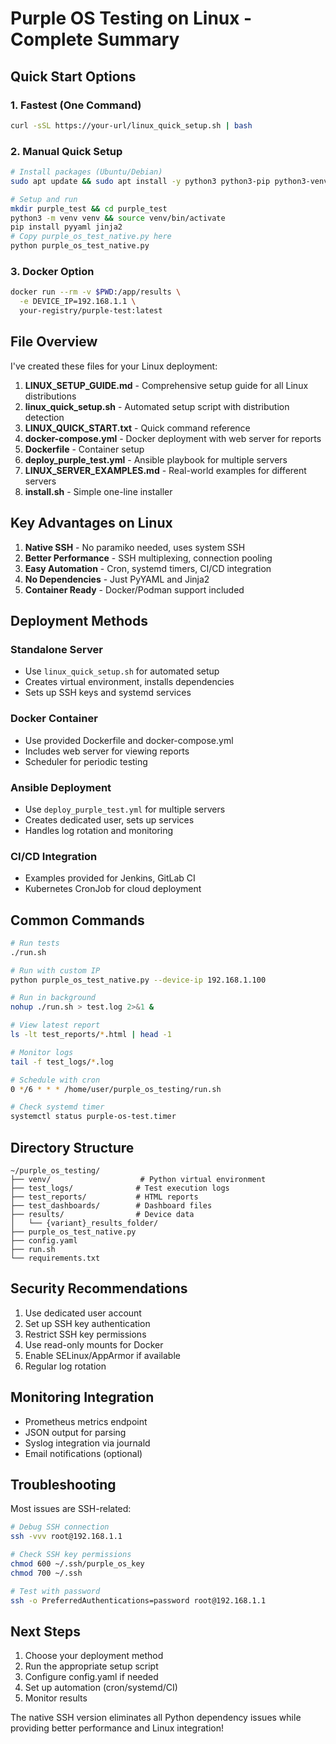 # Purple OS Testing on Linux - Complete Summary

## Quick Start Options

### 1. Fastest (One Command)
```bash
curl -sSL https://your-url/linux_quick_setup.sh | bash
```

### 2. Manual Quick Setup
```bash
# Install packages (Ubuntu/Debian)
sudo apt update && sudo apt install -y python3 python3-pip python3-venv ssh

# Setup and run
mkdir purple_test && cd purple_test
python3 -m venv venv && source venv/bin/activate
pip install pyyaml jinja2
# Copy purple_os_test_native.py here
python purple_os_test_native.py
```

### 3. Docker Option
```bash
docker run --rm -v $PWD:/app/results \
  -e DEVICE_IP=192.168.1.1 \
  your-registry/purple-test:latest
```

## File Overview

I've created these files for your Linux deployment:

1. **LINUX_SETUP_GUIDE.md** - Comprehensive setup guide for all Linux distributions
2. **linux_quick_setup.sh** - Automated setup script with distribution detection
3. **LINUX_QUICK_START.txt** - Quick command reference
4. **docker-compose.yml** - Docker deployment with web server for reports
5. **Dockerfile** - Container setup
6. **deploy_purple_test.yml** - Ansible playbook for multiple servers
7. **LINUX_SERVER_EXAMPLES.md** - Real-world examples for different servers
8. **install.sh** - Simple one-line installer

## Key Advantages on Linux

1. **Native SSH** - No paramiko needed, uses system SSH
2. **Better Performance** - SSH multiplexing, connection pooling
3. **Easy Automation** - Cron, systemd timers, CI/CD integration
4. **No Dependencies** - Just PyYAML and Jinja2
5. **Container Ready** - Docker/Podman support included

## Deployment Methods

### Standalone Server
- Use `linux_quick_setup.sh` for automated setup
- Creates virtual environment, installs dependencies
- Sets up SSH keys and systemd services

### Docker Container
- Use provided Dockerfile and docker-compose.yml
- Includes web server for viewing reports
- Scheduler for periodic testing

### Ansible Deployment
- Use `deploy_purple_test.yml` for multiple servers
- Creates dedicated user, sets up services
- Handles log rotation and monitoring

### CI/CD Integration
- Examples provided for Jenkins, GitLab CI
- Kubernetes CronJob for cloud deployment

## Common Commands

```bash
# Run tests
./run.sh

# Run with custom IP
python purple_os_test_native.py --device-ip 192.168.1.100

# Run in background
nohup ./run.sh > test.log 2>&1 &

# View latest report
ls -lt test_reports/*.html | head -1

# Monitor logs
tail -f test_logs/*.log

# Schedule with cron
0 */6 * * * /home/user/purple_os_testing/run.sh

# Check systemd timer
systemctl status purple-os-test.timer
```

## Directory Structure
```
~/purple_os_testing/
├── venv/                    # Python virtual environment
├── test_logs/              # Test execution logs
├── test_reports/           # HTML reports
├── test_dashboards/        # Dashboard files
├── results/                # Device data
│   └── {variant}_results_folder/
├── purple_os_test_native.py
├── config.yaml
├── run.sh
└── requirements.txt
```

## Security Recommendations

1. Use dedicated user account
2. Set up SSH key authentication
3. Restrict SSH key permissions
4. Use read-only mounts for Docker
5. Enable SELinux/AppArmor if available
6. Regular log rotation

## Monitoring Integration

- Prometheus metrics endpoint
- JSON output for parsing
- Syslog integration via journald
- Email notifications (optional)

## Troubleshooting

Most issues are SSH-related:
```bash
# Debug SSH connection
ssh -vvv root@192.168.1.1

# Check SSH key permissions
chmod 600 ~/.ssh/purple_os_key
chmod 700 ~/.ssh

# Test with password
ssh -o PreferredAuthentications=password root@192.168.1.1
```

## Next Steps

1. Choose your deployment method
2. Run the appropriate setup script
3. Configure config.yaml if needed
4. Set up automation (cron/systemd/CI)
5. Monitor results

The native SSH version eliminates all Python dependency issues while providing better performance and Linux integration!